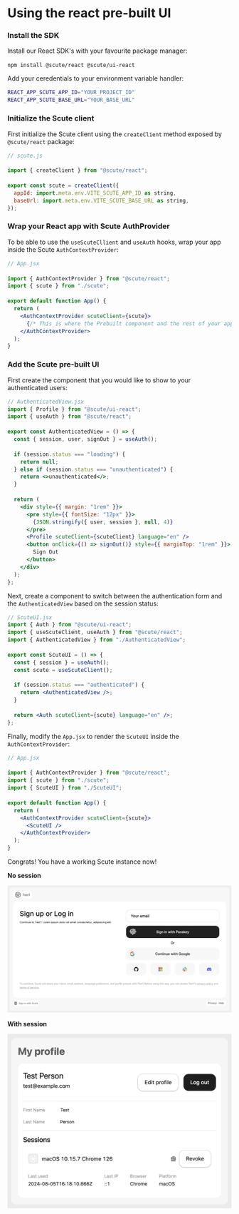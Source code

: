 # Using the react pre-built UI

### Install the SDK

Install our React SDK's with your favourite package manager:

`npm install @scute/react @scute/ui-react`

Add your ceredentials to your environment variable handler:

```sh
REACT_APP_SCUTE_APP_ID="YOUR_PROJECT_ID"
REACT_APP_SCUTE_BASE_URL="YOUR_BASE_URL"
```

### Initialize the Scute client

First initialize the Scute client using the `createClient` method exposed by `@scute/react` package:

```js
// scute.js

import { createClient } from "@scute/react";

export const scute = createClient({
  appId: import.meta.env.VITE_SCUTE_APP_ID as string,
  baseUrl: import.meta.env.VITE_SCUTE_BASE_URL as string,
});
```

### Wrap your React app with Scute AuthProvider

To be able to use the `useScuteCllient` and `useAuth` hooks, wrap your app inside the Scute `AuthContextProvider`:

```jsx
// App.jsx

import { AuthContextProvider } from "@scute/react";
import { scute } from "./scute";

export default function App() {
  return (
    <AuthContextProvider scuteClient={scute}>
      {/* This is where the Prebuilt component and the rest of your application lives */}
    </AuthContextProvider>
  );
}
```

### Add the Scute pre-built UI

First create the component that you would like to show to your authenticated users:

```jsx
// AuthenticatedView.jsx
import { Profile } from "@scute/ui-react";
import { useAuth } from "@scute/react";

export const AuthenticatedView = () => {
  const { session, user, signOut } = useAuth();

  if (session.status === "loading") {
    return null;
  } else if (session.status === "unauthenticated") {
    return <>unauthenticated</>;
  }

  return (
    <div style={{ margin: "1rem" }}>
      <pre style={{ fontSize: "12px" }}>
        {JSON.stringify({ user, session }, null, 4)}
      </pre>
      <Profile scuteClient={scuteClient} language="en" />
      <button onClick={() => signOut()} style={{ marginTop: "1rem" }}>
        Sign Out
      </button>
    </div>
  );
};
```

Next, create a component to switch between the authentication form and the `AuthenticatedView` based on the session status:

```jsx
// ScuteUI.jsx
import { Auth } from "@scute/ui-react";
import { useScuteClient, useAuth } from "@scute/react";
import { AuthenticatedView } from "./AuthenticatedView";

export const ScuteUI = () => {
  const { session } = useAuth();
  const scute = useScuteClient();

  if (session.status === "authenticated") {
    return <AuthenticatedView />;
  }

  return <Auth scuteClient={scute} language="en" />;
};
```

Finally, modify the `App.jsx` to render the `ScuteUI` inside the `AuthContextProvider`:

```jsx
// App.jsx

import { AuthContextProvider } from "@scute/react";
import { scute } from "./scute";
import { ScuteUI } from "./ScuteUI";

export default function App() {
  return (
    <AuthContextProvider scuteClient={scute}>
      <ScuteUI />
    </AuthContextProvider>
  );
}
```

Congrats! You have a working Scute instance now!

**No session**

![Prebuilt UI No session](/assets/no-session.png)

**With session**

![Prebuilt UI with session](/assets/with-session.png)
